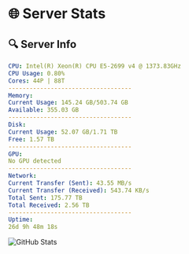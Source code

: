 # 🌐 Server Stats
## 🔍 Server Info
```yaml
CPU: Intel(R) Xeon(R) CPU E5-2699 v4 @ 1373.83GHz
CPU Usage: 0.80%
Cores: 44P | 88T
-----------------------------------
Memory:
Current Usage: 145.24 GB/503.74 GB
Available: 355.03 GB
-----------------------------------
Disk:
Current Usage: 52.07 GB/1.71 TB
Free: 1.57 TB
-----------------------------------
GPU:
No GPU detected
-----------------------------------
Network:
Current Transfer (Sent): 43.55 MB/s
Current Transfer (Received): 543.74 KB/s
Total Sent: 175.77 TB
Total Received: 2.56 TB
-----------------------------------
Uptime:
26d 9h 48m 18s
```
![GitHub Stats](https://img.shields.io/badge/Updated-2025-03-06_08:31:36-blue)